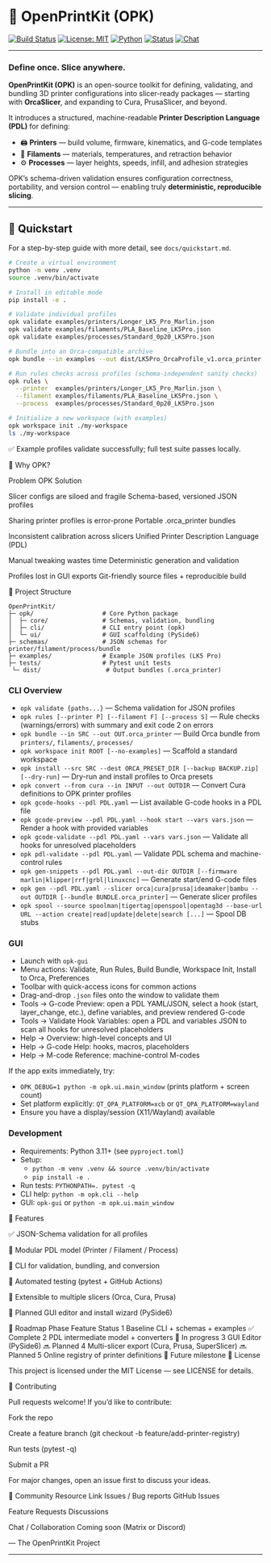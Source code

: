 # 🧩 OpenPrintKit (OPK)

[![Build Status](https://github.com/YOUR_USERNAME/OpenPrintKit/actions/workflows/ci.yml/badge.svg)](https://github.com/YOUR_USERNAME/OpenPrintKit/actions)
[![License: MIT](https://img.shields.io/badge/License-MIT-blue.svg)](LICENSE)
[![Python](https://img.shields.io/badge/python-3.11%20|%203.12%20|%203.13-blue.svg)](https://www.python.org/)
[![Status](https://img.shields.io/badge/status-active-success.svg)]()
[![Chat](https://img.shields.io/badge/community-chat-brightgreen.svg)]()

---

### Define once. Slice anywhere.
**OpenPrintKit (OPK)** is an open-source toolkit for defining, validating, and bundling 3D printer configurations into slicer-ready packages — starting with **OrcaSlicer**, and expanding to Cura, PrusaSlicer, and beyond.

It introduces a structured, machine-readable **Printer Description Language (PDL)** for defining:
- 🖨️ **Printers** — build volume, firmware, kinematics, and G-code templates
- 🧵 **Filaments** — materials, temperatures, and retraction behavior
- ⚙️ **Processes** — layer heights, speeds, infill, and adhesion strategies

OPK’s schema-driven validation ensures configuration correctness, portability, and version control — enabling truly **deterministic, reproducible slicing**.

---

## 🚀 Quickstart

For a step-by-step guide with more detail, see `docs/quickstart.md`.

```bash
# Create a virtual environment
python -m venv .venv
source .venv/bin/activate

# Install in editable mode
pip install -e .

# Validate individual profiles
opk validate examples/printers/Longer_LK5_Pro_Marlin.json
opk validate examples/filaments/PLA_Baseline_LK5Pro.json
opk validate examples/processes/Standard_0p20_LK5Pro.json

# Bundle into an Orca-compatible archive
opk bundle --in examples --out dist/LK5Pro_OrcaProfile_v1.orca_printer

# Run rules checks across profiles (schema-independent sanity checks)
opk rules \
  --printer  examples/printers/Longer_LK5_Pro_Marlin.json \
  --filament examples/filaments/PLA_Baseline_LK5Pro.json \
  --process  examples/processes/Standard_0p20_LK5Pro.json

# Initialize a new workspace (with examples)
opk workspace init ./my-workspace
ls ./my-workspace
```

✅ Example profiles validate successfully; full test suite passes locally.

🧠 Why OPK?

Problem	OPK Solution

Slicer configs are siloed and fragile	Schema-based, versioned JSON profiles

Sharing printer profiles is error-prone	Portable .orca_printer bundles

Inconsistent calibration across slicers	Unified Printer Description Language (PDL)

Manual tweaking wastes time	Deterministic generation and validation

Profiles lost in GUI exports	Git-friendly source files + reproducible build

🧰 Project Structure
```
OpenPrintKit/
├─ opk/                   # Core Python package
│  ├─ core/               # Schemas, validation, bundling
│  ├─ cli/                # CLI entry point (opk)
│  └─ ui/                 # GUI scaffolding (PySide6)
├─ schemas/               # JSON schemas for printer/filament/process/bundle
├─ examples/              # Example JSON profiles (LK5 Pro)
├─ tests/                 # Pytest unit tests
 └─ dist/                  # Output bundles (.orca_printer)
```

### CLI Overview

- `opk validate {paths...}` — Schema validation for JSON profiles
- `opk rules [--printer P] [--filament F] [--process S]` — Rule checks (warnings/errors) with summary and exit code 2 on errors
- `opk bundle --in SRC --out OUT.orca_printer` — Build Orca bundle from `printers/`, `filaments/`, `processes/`
- `opk workspace init ROOT [--no-examples]` — Scaffold a standard workspace
- `opk install --src SRC --dest ORCA_PRESET_DIR [--backup BACKUP.zip] [--dry-run]` — Dry-run and install profiles to Orca presets
- `opk convert --from cura --in INPUT --out OUTDIR` — Convert Cura definitions to OPK printer profiles
- `opk gcode-hooks --pdl PDL.yaml` — List available G-code hooks in a PDL file
- `opk gcode-preview --pdl PDL.yaml --hook start --vars vars.json` — Render a hook with provided variables
- `opk gcode-validate --pdl PDL.yaml --vars vars.json` — Validate all hooks for unresolved placeholders
- `opk pdl-validate --pdl PDL.yaml` — Validate PDL schema and machine-control rules
- `opk gen-snippets --pdl PDL.yaml --out-dir OUTDIR [--firmware marlin|klipper|rrf|grbl|linuxcnc]` — Generate start/end G-code files
- `opk gen --pdl PDL.yaml --slicer orca|cura|prusa|ideamaker|bambu --out OUTDIR [--bundle BUNDLE.orca_printer]` — Generate slicer profiles
- `opk spool --source spoolman|tigertag|openspool|opentag3d --base-url URL --action create|read|update|delete|search [...]` — Spool DB stubs

### GUI

- Launch with `opk-gui`
- Menu actions: Validate, Run Rules, Build Bundle, Workspace Init, Install to Orca, Preferences
- Toolbar with quick-access icons for common actions
- Drag-and-drop `.json` files onto the window to validate them
- Tools → G-code Preview: open a PDL YAML/JSON, select a hook (start, layer_change, etc.), define variables, and preview rendered G-code
- Tools → Validate Hook Variables: open a PDL and variables JSON to scan all hooks for unresolved placeholders
- Help → Overview: high-level concepts and UI
- Help → G-code Help: hooks, macros, placeholders
- Help → M-code Reference: machine-control M-codes

If the app exits immediately, try:

- `OPK_DEBUG=1 python -m opk.ui.main_window` (prints platform + screen count)
- Set platform explicitly: `QT_QPA_PLATFORM=xcb` or `QT_QPA_PLATFORM=wayland`
- Ensure you have a display/session (X11/Wayland) available

### Development

- Requirements: Python 3.11+ (see `pyproject.toml`)
- Setup:
  - `python -m venv .venv && source .venv/bin/activate`
  - `pip install -e .`
- Run tests: `PYTHONPATH=. pytest -q`
- CLI help: `python -m opk.cli --help`
- GUI: `opk-gui` or `python -m opk.ui.main_window`

🧩 Features

✅ JSON-Schema validation for all profiles

🧵 Modular PDL model (Printer / Filament / Process)

🧰 CLI for validation, bundling, and conversion

🧪 Automated testing (pytest + GitHub Actions)

🧠 Extensible to multiple slicers (Orca, Cura, Prusa)

🔧 Planned GUI editor and install wizard (PySide6)

🧱 Roadmap
Phase	Feature	Status
1	Baseline CLI + schemas + examples	✅ Complete
2	PDL intermediate model + converters	🚧 In progress
3	GUI Editor (PySide6)	🔜 Planned
4	Multi-slicer export (Cura, Prusa, SuperSlicer)	🔜 Planned
5	Online registry of printer definitions	🧩 Future milestone
🧾 License

This project is licensed under the MIT License — see LICENSE
 for details.

🤝 Contributing

Pull requests welcome!
If you’d like to contribute:

Fork the repo

Create a feature branch (git checkout -b feature/add-printer-registry)

Run tests (pytest -q)

Submit a PR

For major changes, open an issue first to discuss your ideas.

💬 Community
Resource	Link
Issues / Bug reports	GitHub Issues

Feature Requests	Discussions

Chat / Collaboration	Coming soon (Matrix or Discord)

— The OpenPrintKit Project


---
